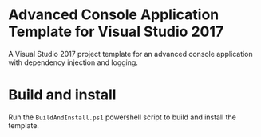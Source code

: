 # Advanced Console Application Template for Visual Studio 2017
A Visual Studio 2017 project template for an advanced console application with dependency injection and logging. 

# Build and install
Run the `BuildAndInstall.ps1` powershell script to build and install the template.